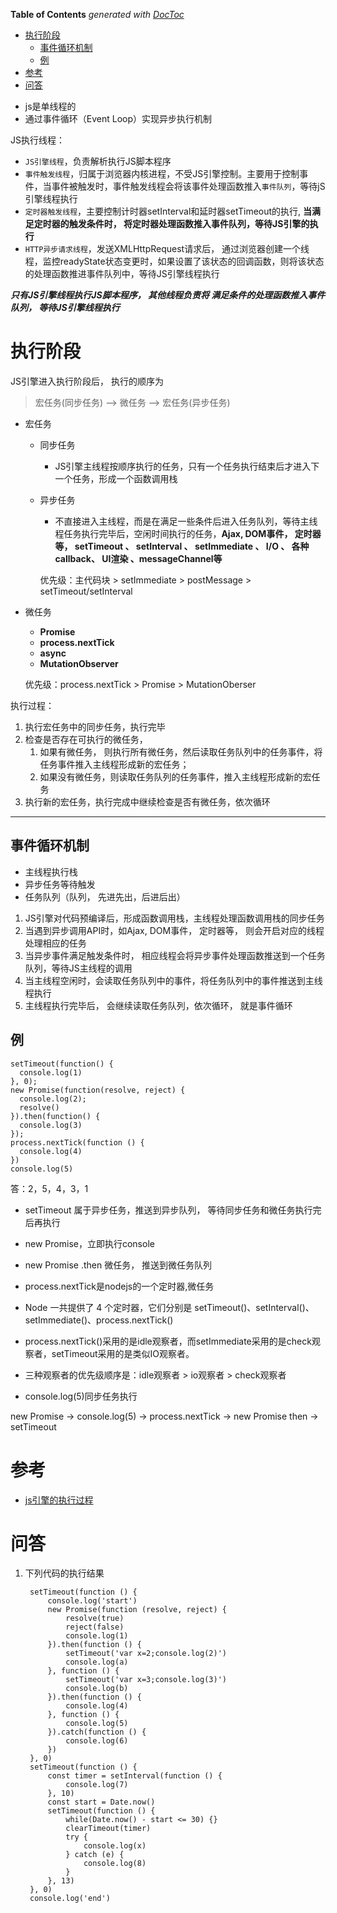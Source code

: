 <!-- START doctoc generated TOC please keep comment here to allow auto update -->
<!-- DON'T EDIT THIS SECTION, INSTEAD RE-RUN doctoc TO UPDATE -->
**Table of Contents**  *generated with [DocToc](https://github.com/thlorenz/doctoc)*

- [执行阶段](#%E6%89%A7%E8%A1%8C%E9%98%B6%E6%AE%B5)
  - [事件循环机制](#%E4%BA%8B%E4%BB%B6%E5%BE%AA%E7%8E%AF%E6%9C%BA%E5%88%B6)
  - [例](#%E4%BE%8B)
- [参考](#%E5%8F%82%E8%80%83)
- [问答](#%E9%97%AE%E7%AD%94)

<!-- END doctoc generated TOC please keep comment here to allow auto update -->

- js是单线程的
- 通过事件循环（Event Loop）实现异步执行机制

JS执行线程：
- ```JS引擎线程```，负责解析执行JS脚本程序
- ```事件触发线程```，归属于浏览器内核进程，不受JS引擎控制。主要用于控制事件，当事件被触发时，事件触发线程会将该事件处理函数推入```事件队列```，等待jS引擎线程执行
- ```定时器触发线程```，主要控制计时器setInterval和延时器setTimeout的执行, **当满足定时器的触发条件时， 将定时器处理函数推入事件队列，等待JS引擎的执行**
- ```HTTP异步请求线程```，发送XMLHttpRequest请求后， 通过浏览器创建一个线程，监控readyState状态变更时，如果设置了该状态的回调函数，则将该状态的处理函数推进事件队列中，等待JS引擎线程执行

***只有JS引擎线程执行JS脚本程序， 其他线程负责将
满足条件的处理函数推入事件队列， 等待JS引擎线程执行***

# 执行阶段
JS引擎进入执行阶段后， 执行的顺序为

> 宏任务(同步任务) --> 微任务 --> 宏任务(异步任务)

- 宏任务
  - 同步任务
    - JS引擎主线程按顺序执行的任务，只有一个任务执行结束后才进入下一个任务，形成一个函数调用栈
  - 异步任务
    - 不直接进入主线程，而是在满足一些条件后进入任务队列，等待主线程任务执行完毕后，空闲时间执行的任务，**Ajax, DOM事件， 定时器等， setTimeout 、 setInterval 、 setImmediate 、 I/O 、 各种callback、 UI渲染 、messageChannel等**

    优先级：主代码块 > setImmediate > postMessage > setTimeout/setInterval

- 微任务
  - **Promise**
  - **process.nextTick**
  - **async**
  - **MutationObserver**

  优先级：process.nextTick > Promise > MutationOberser

执行过程：
1. 执行宏任务中的同步任务，执行完毕
2. 检查是否存在可执行的微任务，
   1. 如果有微任务， 则执行所有微任务，然后读取任务队列中的任务事件，将任务事件推入主线程形成新的宏任务；
   2. 如果没有微任务，则读取任务队列的任务事件，推入主线程形成新的宏任务
3. 执行新的宏任务，执行完成中继续检查是否有微任务，依次循环


---
## 事件循环机制
  - 主线程执行栈
  - 异步任务等待触发
  - 任务队列（队列， 先进先出，后进后出）

1. JS引擎对代码预编译后，形成函数调用栈，主线程处理函数调用栈的同步任务
2. 当遇到异步调用API时，如Ajax, DOM事件， 定时器等， 则会开启对应的线程处理相应的任务
3. 当异步事件满足触发条件时， 相应线程会将异步事件处理函数推送到一个任务队列，等待JS主线程的调用
4. 当主线程空闲时，会读取任务队列中的事件，将任务队列中的事件推送到主线程执行
5. 主线程执行完毕后， 会继续读取任务队列，依次循环， 就是事件循环

## 例
    setTimeout(function() {
      console.log(1)
    }, 0);
    new Promise(function(resolve, reject) {
      console.log(2);
      resolve()
    }).then(function() {
      console.log(3)
    });
    process.nextTick(function () {
      console.log(4)
    })
    console.log(5)

答：2，5，4，3，1

- setTimeout 属于异步任务，推送到异步队列， 等待同步任务和微任务执行完后再执行
- new Promise，立即执行console
- new Promise .then  微任务， 推送到微任务队列
- process.nextTick是nodejs的一个定时器,微任务
- Node 一共提供了 4 个定时器，它们分别是 setTimeout()、setInterval()、setImmediate()、process.nextTick()
- process.nextTick()采用的是idle观察者，而setImmediate采用的是check观察者，setTimeout采用的是类似IO观察者。

- 三种观察者的优先级顺序是：idle观察者 > io观察者 > check观察者

- console.log(5)同步任务执行
  
new Promise -> console.log(5) -> process.nextTick -> new Promise then -> setTimeout



# 参考
- [js引擎的执行过程](https://heyingye.github.io/2018/03/26/js%E5%BC%95%E6%93%8E%E7%9A%84%E6%89%A7%E8%A1%8C%E8%BF%87%E7%A8%8B%EF%BC%88%E4%BA%8C%EF%BC%89)


# 问答

1. 下列代码的执行结果


        setTimeout(function () {
            console.log('start')
            new Promise(function (resolve, reject) {
                resolve(true)
                reject(false)
                console.log(1)
            }).then(function () {
                setTimeout('var x=2;console.log(2)')
                console.log(a)
            }, function () {
                setTimeout('var x=3;console.log(3)')
                console.log(b)
            }).then(function () {
                console.log(4)
            }, function () {
                console.log(5)
            }).catch(function () {
                console.log(6)
            })
        }, 0)
        setTimeout(function () {
            const timer = setInterval(function () {
                console.log(7)
            }, 10)
            const start = Date.now()
            setTimeout(function () {
                while(Date.now() - start <= 30) {}
                clearTimeout(timer)
                try {
                    console.log(x)
                } catch (e) {
                    console.log(8)
                }
            }, 13)
        }, 0)
        console.log('end')